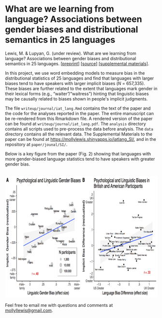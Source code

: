 What are we learning from language? Associations between gender biases and distributional semantics in 25 languages
===

Lewis, M. & Lupyan, G. (under review). What are we learning from language? Associations between gender biases
and distributional semantics in 25 languages. [[preprint]](writeup/journal/iat_lang.pdf) [[source]](writeup/journal/iat_lang.Rmd) [[supplemental materials]](https://mollylewis.shinyapps.io/iatlang_SI/).

In this project, we use word embedding models to measure bias in the distributional statistics of 25 languages and find that languages with larger biases tend to have speakers with larger implicit biases (_N_ = 657,335). These biases are further related to the extent that languages mark gender in their lexical forms (e.g., “waiter”/“waitress”) hinting that linguistic biases may be causally related to biases shown in people's implicit judgments.

The file `writeup/journal/iat_lang.Rmd` contains the text of the paper and the code for the analyses reported in the paper. The entire manuscript can be re-rendered from this Rmarkdown file. A rendered version of the paper can be found at `writeup/journal/iat_lang.pdf`. The `analysis` directory contains all scripts used to pre-process the data before analysis. The `data` directory contains all the relevant data.  The Supplemental Materials to the paper can be found at https://mollylewis.shinyapps.io/iatlang_SI/, and in the repository at `paper/jounal/SI/`.

Below is a key figure from the paper (Fig. 2) showing that languages with more gender-biased language statistics tend to have speakers with greater gender bias.

<br>

<img src="resources/key_fig.png?raw=true" height="400">



Feel free to email me with questions and comments at mollyllewis@gmail.com.
